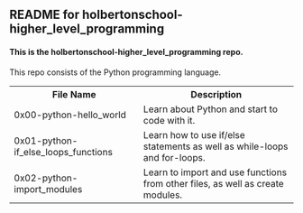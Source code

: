 <!DOCTYPE html>
<html>
<body>
<h2>README for holbertonschool-higher_level_programming</h2>
<h4>This is the holbertonschool-higher_level_programming repo.</h4>
 This repo consists of the Python programming language.

<table style="width:100%">
<tr>
<th>File Name</th>
<th>Description</th>
</tr>
<tr>
<td>0x00-python-hello_world</td>
<td>Learn about Python and start to code with it.</td>
</tr>
<tr>
<td>0x01-python-if_else_loops_functions</td>
<td>Learn how to use if/else statements as well as while-loops and for-loops.</td>
</tr>
<tr>
<td>0x02-python-import_modules</td>
<td>Learn to import and use functions from other files, as well as create modules.</td>
</tr>
</table>

</body>
</html>
